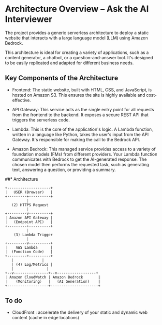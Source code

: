 # Architecture Overview – Ask the AI Interviewer

The project provides a generic serverless architecture to deploy a static website that interacts with a large language model (LLM) using Amazon Bedrock.

This architecture is ideal for creating a variety of applications, such as a content generator, a chatbot, or a question-and-answer tool. It's designed to be easily replicated and adapted for different business needs.

## Key Components of the Architecture
- Frontend: The static website, built with HTML, CSS, and JavaScript, is hosted on Amazon S3. This ensures the site is highly available and cost-effective.

- API Gateway: This service acts as the single entry point for all requests from the frontend to the backend. It exposes a secure REST API that triggers the serverless code.

- Lambda: This is the core of the application's logic. A Lambda function, written in a language like Python, takes the user's input from the API Gateway. It's responsible for making the call to the Bedrock API.

- Amazon Bedrock: This managed service provides access to a variety of foundation models (FMs) from different providers. Your Lambda function communicates with Bedrock to get the AI-generated response. The chosen model then performs the requested task, such as generating text, answering a question, or providing a summary.

##² Architecture 

```
+--------------------+
|   USER (Browser)   |
+---------+----------+
          |
   (2) HTTPS Request
          |
+---------v----------+
| Amazon API Gateway |
|   (Endpoint API)   |
+---------+----------+
          |
    (3) Lambda Trigger
          |
+---------v----------+
|    AWS Lambda      |
|  (Fonction Code)   |
+---------+----------+
   |             |
   | (4) Log/Metrics |
   |               |
+--v----------------+--v------------------+
| Amazon CloudWatch | Amazon Bedrock       |
|    (Monitoring)   |   (AI Generation)    |
+-------------------+----------------------+
```

## To do

- CloudFront : accelerate the delivery of your static and dynamic web content (cache in edge locations)